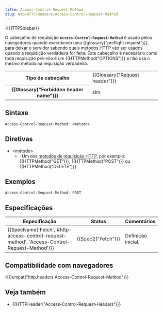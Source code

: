 ```yaml
---
title: Access-Control-Request-Method
slug: Web/HTTP/Headers/Access-Control-Request-Method
---
```

{{HTTPSidebar}}

O cabeçalho de requisição **`Access-Control-Request-Method`** é usado pelos navegadores quando executando uma {{glossary("preflight request")}}, para deixar o servidor sabendo quais [métodos HTTP](/pt-BR/docs/Web/HTTP/Methods) vão ser usados quando a requisição verdadeira for feita. Este cabeçalho é necessário como toda requisição pré-vôo é um {{HTTPMethod("OPTIONS")}} e não usa o mesmo método na requisição verdadeira.

<table class="properties">
  <tbody>
    <tr>
      <th scope="row">Tipo de cabeçalho</th>
      <td>{{Glossary("Request header")}}</td>
    </tr>
    <tr>
      <th scope="row">{{Glossary("Forbidden header name")}}</th>
      <td>sim</td>
    </tr>
  </tbody>
</table>

## Sintaxe

```
Access-Control-Request-Method: <método>
```

## Diretivas

- \<método>
  - : Um dos [métodos de requisição HTTP](/pt-BR/docs/Web/HTTP/Methods), por exemplo: {{HTTPMethod("GET")}}, {{HTTPMethod("POST")}} ou {{HTTPMethod("DELETE")}}.

## Exemplos

```
Access-Control-Request-Method: POST
```

## Especificações

| Especificação                                                                                                                | Status                   | Comentários        |
| ---------------------------------------------------------------------------------------------------------------------------- | ------------------------ | ------------------ |
| {{SpecName('Fetch','#http-access-control-request-method', 'Access-Control-Request-Method')}} | {{Spec2("Fetch")}} | Definição inicial. |

## Compatibilidade com navegadores

{{Compat("http.headers.Access-Control-Request-Method")}}

## Veja também

- {{HTTPHeader("Access-Control-Request-Headers")}}
